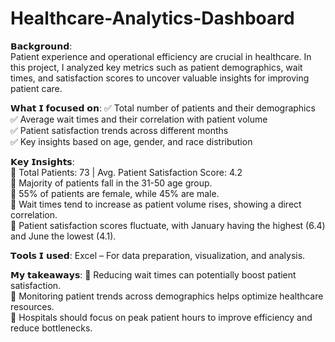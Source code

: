 # Healthcare-Analytics-Dashboard
𝗕𝗮𝗰𝗸𝗴𝗿𝗼𝘂𝗻𝗱:  
Patient experience and operational efficiency are crucial in healthcare. In this project, I analyzed key metrics such as patient demographics, wait times, and satisfaction scores to uncover valuable insights for improving patient care.  

𝗪𝗵𝗮𝘁 𝗜 𝗳𝗼𝗰𝘂𝘀𝗲𝗱 𝗼𝗻: 
✅ Total number of patients and their demographics  
✅ Average wait times and their correlation with patient volume  
✅ Patient satisfaction trends across different months  
✅ Key insights based on age, gender, and race distribution  

𝗞𝗲𝘆 𝗜𝗻𝘀𝗶𝗴𝗵𝘁𝘀:  
🔹 Total Patients: 73 | Avg. Patient Satisfaction Score: 4.2  
🔹 Majority of patients fall in the 31-50 age group.  
🔹 55% of patients are female, while 45% are male.  
🔹 Wait times tend to increase as patient volume rises, showing a direct correlation.  
🔹 Patient satisfaction scores fluctuate, with January having the highest (6.4) and June the lowest (4.1).  

𝗧𝗼𝗼𝗹𝘀 𝗜 𝘂𝘀𝗲𝗱: 
Excel – For data preparation, visualization, and analysis.  

𝗠𝘆 𝘁𝗮𝗸𝗲𝗮𝘄𝗮𝘆𝘀: 
🔹 Reducing wait times can potentially boost patient satisfaction.  
🔹 Monitoring patient trends across demographics helps optimize healthcare resources.  
🔹 Hospitals should focus on peak patient hours to improve efficiency and reduce bottlenecks.  

